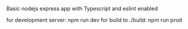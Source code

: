 Basic nodejs express app with Typescript and eslint enabled

for development server: npm run dev
for build to ./build: npm run prod